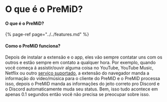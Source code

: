 # O que é o PreMiD?

#### O que é o PreMiD?

{% page-ref page="../../features.md" %}

#### Como o PreMiD funciona?

Depois de instalar a extensão e o app, eles vão sempre contatar uns com os outros e estão sempre em contato a qualquer hora. Por exemplo, quando você começa á assistir/ouvir alguma coisa no YouTube, YouTube Music, Netflix ou outro [serviço suportado](../../support/services.md), a extensão do navegador manda a informação do vídeo/música para o cliente do PreMiD e o PreMiD processa isso, depois o PreMiD manda as informações do jeito correto pro Discord e o Discord automaticamente muda seu status. Bem, isso tudo acontece em apenas 0.1 segundos então você não precisa se preocupar sobre isso.

